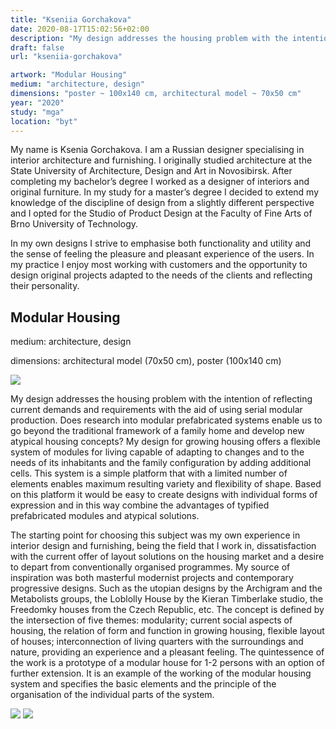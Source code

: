 ```yaml
---
title: "Kseniia Gorchakova"
date: 2020-08-17T15:02:56+02:00
description: "My design addresses the housing problem with the intention of reflecting current demands and requirements with the aid of using serial modular production. Does research into modular prefabricated systems enable us to go beyond the traditional framework of a family home and develop new atypical housing concepts?"
draft: false
url: "kseniia-gorchakova"

artwork: "Modular Housing"
medium: "architecture, design"
dimensions: "poster ~ 100x140 cm, architectural model ~ 70x50 cm"
year: "2020"
study: "mga"
location: "byt"
---
```


My name is Ksenia Gorchakova. I am a Russian designer specialising in interior architecture and furnishing. I originally studied architecture at the State University of Architecture, Design and Art in Novosibirsk. After completing my bachelor’s degree I worked as a designer of interiors and original furniture. In my study for a master’s degree I decided to extend my knowledge of the discipline of design from a slightly different perspective and I opted for the Studio of Product Design at the Faculty of Fine Arts of Brno University of Technology.  

In my own designs I strive to emphasise both functionality and utility and the sense of feeling the pleasure and pleasant experience of the users. In my practice I enjoy most working with customers and the opportunity to design original projects adapted to the needs of the clients and reflecting their personality. 


## Modular Housing

medium: architecture, design

dimensions: architectural model (70x50 cm), poster (100x140 cm)

![](/students/gorchakova/1.jpg)

My design addresses the housing problem with the intention of reflecting current demands and requirements with the aid of using serial modular production. Does research into modular prefabricated systems enable us to go beyond the traditional framework of a family home and develop new atypical housing concepts? My design for growing housing offers a flexible system of modules for living capable of adapting to changes and to the needs of its inhabitants and the family configuration by adding additional cells. This system is a simple platform that with a limited number of elements enables maximum resulting variety and flexibility of shape. Based on this platform it would be easy to create designs with individual forms of expression and in this way combine the advantages of typified prefabricated modules and atypical solutions.

The starting point for choosing this subject was my own experience in interior design and furnishing, being the field that I work in, dissatisfaction with the current offer of layout solutions on the housing market and a desire to depart from conventionally organised programmes. My source of inspiration was both masterful modernist projects and contemporary progressive designs. Such as the utopian designs by the Archigram and the Metabolists groups, the Loblolly House by the Kieran Timberlake studio, the Freedomky houses from the Czech Republic, etc. The concept is defined by the intersection of five themes: modularity; current social aspects of housing, the relation of form and function in growing housing, flexible layout of houses; interconnection of living quarters with the surroundings and nature, providing an experience and a pleasant feeling. The quintessence of the work is a prototype of a modular house for 1-2 persons with an option of further extension. It is an example of the working of the modular housing system and specifies the basic elements and the principle of the organisation of the individual parts of the system.

![](/students/gorchakova/2.jpg)
![](/students/gorchakova/3.jpg)
